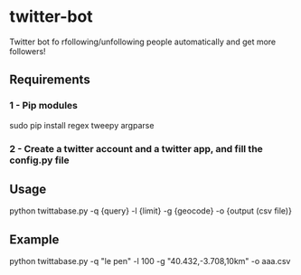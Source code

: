 # twitter-bot
Twitter bot fo rfollowing/unfollowing people automatically and get more followers!


## Requirements
### 1 - Pip modules
sudo pip install regex tweepy argparse
### 2 - Create a twitter account and a twitter app, and fill the config.py file


## Usage
python twittabase.py -q {query} -l {limit} -g {geocode} -o {output (csv file)}

## Example
python twittabase.py -q "le pen" -l 100 -g "40.432,-3.708,10km" -o aaa.csv
